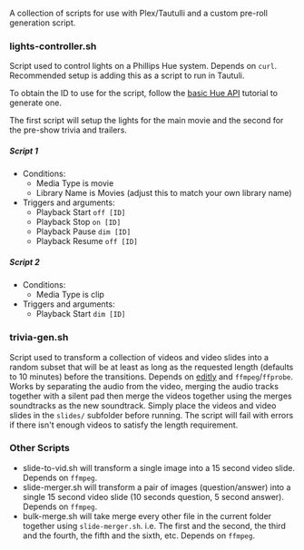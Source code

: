 A collection of scripts for use with Plex/Tautulli and a custom pre-roll generation script.


### lights-controller.sh

Script used to control lights on a Phillips Hue system. Depends on `curl`. Recommended setup is adding this as a script to run in Tautuli.

To obtain the ID to use for the script, follow the [basic Hue API](https://developers.meethue.com/develop/get-started-2/) tutorial to generate one.

The first script will setup the lights for the main movie and the second for the pre-show trivia and trailers.

##### Script 1
* Conditions:
    * Media Type is movie
    * Library Name is Movies (adjust this to match your own library name)
* Triggers and arguments:
    * Playback Start `off [ID]`
    * Playback Stop `on [ID]`
    * Playback Pause `dim [ID]`
    * Playback Resume `off [ID]`
##### Script 2
* Conditions:
    * Media Type is clip
* Triggers and arguments:
    * Playback Start `dim [ID]`

### trivia-gen.sh  
Script used to transform a collection of videos and video slides into a random subset that will be at least as long as the requested length (defaults to 10 minutes) before the 
transitions. Depends on [editly](https://github.com/mifi/editly) and `ffmpeg`/`ffprobe`. Works by separating the audio from the video, merging the audio tracks together with a silent 
pad then merge the videos together using the merges soundtracks as the new soundtrack. Simply place the videos and video slides in the `slides/` subfolder before running. The script
will fail with errors if there isn't enough videos to satisfy the length requirement. 

### Other Scripts
* slide-to-vid.sh will transform a single image into a 15 second video slide. Depends on `ffmpeg`.
* slide-merger.sh will transform a pair of images (question/answer) into a single 15 second video slide (10 seconds question, 5 second answer). Depends on `ffmpeg`.
* bulk-merge.sh will take merge every other file in the current folder together using `slide-merger.sh`. i.e. The first and the second, the third and the fourth, the fifth and the sixth, etc. Depends on `ffmpeg`.
